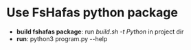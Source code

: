 # Use FsHafas python package

* **build fshafas package**: run *build.sh -t Python* in project dir
* **run**: python3 program.py --help


